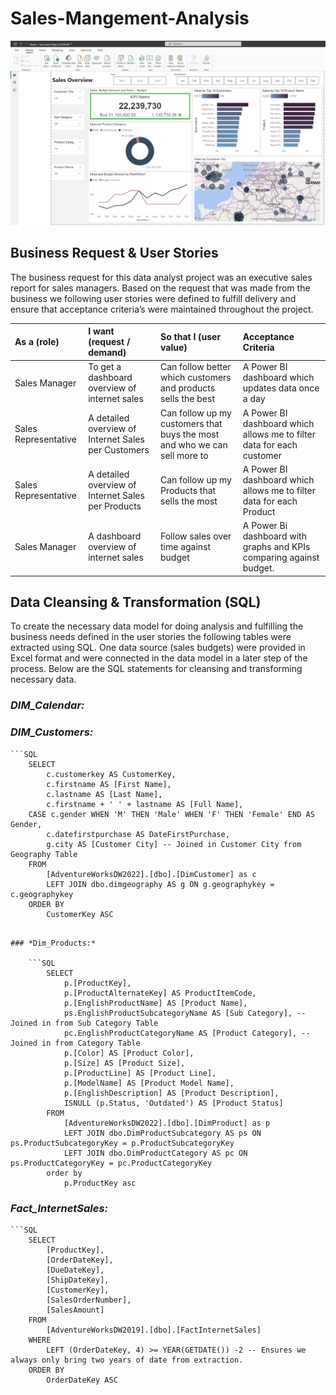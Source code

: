 # Sales-Mangement-Analysis
![Dashboard](Images/dashboard.png)

## Business Request & User Stories
The business request for this data analyst project was an executive sales report for sales managers. Based on the request that was made from the business we following user stories were defined to fulfill delivery and ensure that acceptance criteria’s were maintained throughout the project.

| As a (role) | I want (request / demand) | So that I (user value) | Acceptance Criteria |
|:------------|:--------------------------|:-----------------------|:--------------------|
| Sales Manager   | To get a dashboard overview of internet sales   |Can follow better which customers and products sells the best   | A Power BI dashboard which updates data once a day   |
| Sales Representative   | A detailed overview of Internet Sales per Customers   | Can follow up my customers that buys the most and who we can sell more to   | A Power BI dashboard which allows me to filter data for each customer   |
| Sales Representative   | A detailed overview of Internet Sales per Products   | Can follow up my Products that sells the most   | A Power BI dashboard which allows me to filter data for each Product   |
| Sales Manager   | A dashboard overview of internet sales   | Follow sales over time against budget   | A Power Bi dashboard with graphs and KPIs comparing against budget.   |

## Data Cleansing & Transformation (SQL)
To create the necessary data model for doing analysis and fulfilling the business needs defined in the user stories the following tables were extracted using SQL.
One data source (sales budgets) were provided in Excel format and were connected in the data model in a later step of the process.
Below are the SQL statements for cleansing and transforming necessary data.

### *DIM_Calendar:*

<!-- ```SQL
    SELECT 
        [DateKey], 
        [FullDateAlternateKey] AS Date, 
        [EnglishDayNameOfWeek] AS Day, 
        [EnglishMonthName] AS Month, 
        Left([EnglishMonthName], 3) AS MonthShort,   -- Useful for front end date navigation and front end graphs.
        [MonthNumberOfYear] AS MonthNo, 
        [CalendarQuarter] AS Quarter, 
        [CalendarYear] AS Year
    FROM 
        [AdventureWorksDW2019].[dbo].[DimDate]
    WHERE 
        CalendarYear >= 2019
``` -->

### *DIM_Customers:*

    ```SQL
        SELECT 
            c.customerkey AS CustomerKey, 
            c.firstname AS [First Name], 
            c.lastname AS [Last Name], 
            c.firstname + ' ' + lastname AS [Full Name], 
        CASE c.gender WHEN 'M' THEN 'Male' WHEN 'F' THEN 'Female' END AS Gender,
            c.datefirstpurchase AS DateFirstPurchase, 
            g.city AS [Customer City] -- Joined in Customer City from Geography Table
        FROM 
            [AdventureWorksDW2022].[dbo].[DimCustomer] as c
            LEFT JOIN dbo.dimgeography AS g ON g.geographykey = c.geographykey 
        ORDER BY 
            CustomerKey ASC
```

### *Dim_Products:* 

    ```SQL
        SELECT 
            p.[ProductKey], 
            p.[ProductAlternateKey] AS ProductItemCode, 
            p.[EnglishProductName] AS [Product Name], 
            ps.EnglishProductSubcategoryName AS [Sub Category], -- Joined in from Sub Category Table
            pc.EnglishProductCategoryName AS [Product Category], -- Joined in from Category Table
            p.[Color] AS [Product Color], 
            p.[Size] AS [Product Size], 
            p.[ProductLine] AS [Product Line], 
            p.[ModelName] AS [Product Model Name], 
            p.[EnglishDescription] AS [Product Description], 
            ISNULL (p.Status, 'Outdated') AS [Product Status] 
        FROM 
            [AdventureWorksDW2022].[dbo].[DimProduct] as p
            LEFT JOIN dbo.DimProductSubcategory AS ps ON ps.ProductSubcategoryKey = p.ProductSubcategoryKey 
            LEFT JOIN dbo.DimProductCategory AS pc ON ps.ProductCategoryKey = pc.ProductCategoryKey 
        order by 
            p.ProductKey asc
```

### *Fact_InternetSales:*

    ```SQL
        SELECT 
            [ProductKey], 
            [OrderDateKey], 
            [DueDateKey], 
            [ShipDateKey], 
            [CustomerKey], 
            [SalesOrderNumber], 
            [SalesAmount]
        FROM 
            [AdventureWorksDW2019].[dbo].[FactInternetSales]
        WHERE 
            LEFT (OrderDateKey, 4) >= YEAR(GETDATE()) -2 -- Ensures we always only bring two years of date from extraction.
        ORDER BY
            OrderDateKey ASC
```
